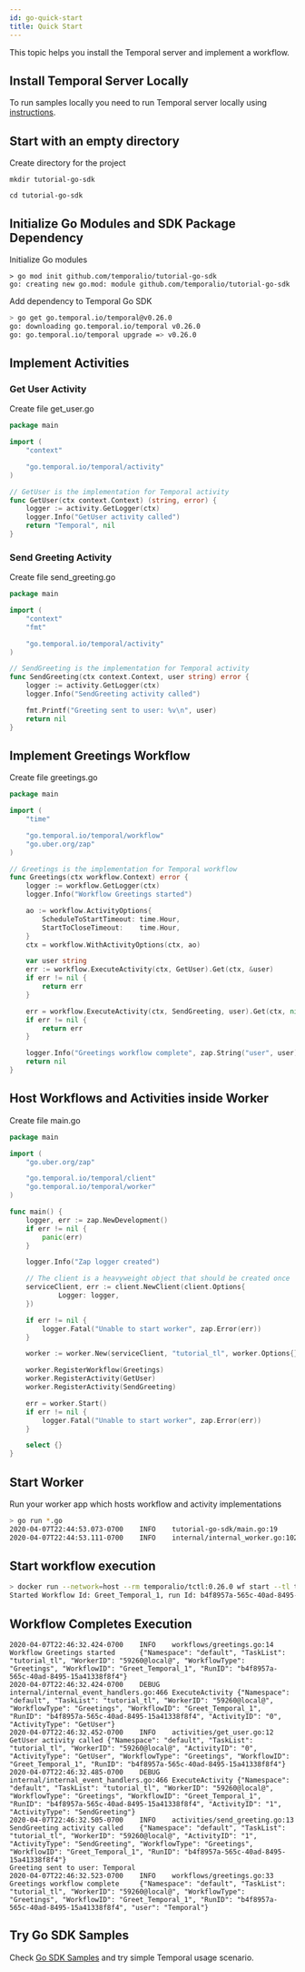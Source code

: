 ```yaml
---
id: go-quick-start
title: Quick Start
---
```


This topic helps you install the Temporal server and implement a workflow.

## Install Temporal Server Locally

To run samples locally you need to run Temporal server locally using [instructions](/docs/installing-server).

## Start with an empty directory

Create directory for the project

```
mkdir tutorial-go-sdk
```

```
cd tutorial-go-sdk
```

## Initialize Go Modules and SDK Package Dependency

Initialize Go modules

```
> go mod init github.com/temporalio/tutorial-go-sdk
go: creating new go.mod: module github.com/temporalio/tutorial-go-sdk
```

Add dependency to Temporal Go SDK

```bash
> go get go.temporal.io/temporal@v0.26.0
go: downloading go.temporal.io/temporal v0.26.0
go: go.temporal.io/temporal upgrade => v0.26.0
```

## Implement Activities

### Get User Activity

Create file get_user.go

```go
package main

import (
	"context"

	"go.temporal.io/temporal/activity"
)

// GetUser is the implementation for Temporal activity
func GetUser(ctx context.Context) (string, error) {
	logger := activity.GetLogger(ctx)
	logger.Info("GetUser activity called")
	return "Temporal", nil
}
```

### Send Greeting Activity

Create file send_greeting.go

```go
package main

import (
	"context"
	"fmt"

	"go.temporal.io/temporal/activity"
)

// SendGreeting is the implementation for Temporal activity
func SendGreeting(ctx context.Context, user string) error {
	logger := activity.GetLogger(ctx)
	logger.Info("SendGreeting activity called")

	fmt.Printf("Greeting sent to user: %v\n", user)
	return nil
}
```

## Implement Greetings Workflow

Create file greetings.go

```go
package main

import (
	"time"

	"go.temporal.io/temporal/workflow"
	"go.uber.org/zap"
)

// Greetings is the implementation for Temporal workflow
func Greetings(ctx workflow.Context) error {
	logger := workflow.GetLogger(ctx)
	logger.Info("Workflow Greetings started")

	ao := workflow.ActivityOptions{
		ScheduleToStartTimeout: time.Hour,
		StartToCloseTimeout:    time.Hour,
	}
	ctx = workflow.WithActivityOptions(ctx, ao)

	var user string
	err := workflow.ExecuteActivity(ctx, GetUser).Get(ctx, &user)
	if err != nil {
		return err
	}

	err = workflow.ExecuteActivity(ctx, SendGreeting, user).Get(ctx, nil)
	if err != nil {
		return err
	}

	logger.Info("Greetings workflow complete", zap.String("user", user))
	return nil
}
```

## Host Workflows and Activities inside Worker

Create file main.go

```go
package main

import (
	"go.uber.org/zap"

	"go.temporal.io/temporal/client"
	"go.temporal.io/temporal/worker"
)

func main() {
	logger, err := zap.NewDevelopment()
	if err != nil {
		panic(err)
	}

	logger.Info("Zap logger created")

	// The client is a heavyweight object that should be created once
	serviceClient, err := client.NewClient(client.Options{
			Logger: logger,
	})

	if err != nil {
		logger.Fatal("Unable to start worker", zap.Error(err))
	}

	worker := worker.New(serviceClient, "tutorial_tl", worker.Options{})

	worker.RegisterWorkflow(Greetings)
	worker.RegisterActivity(GetUser)
	worker.RegisterActivity(SendGreeting)

	err = worker.Start()
	if err != nil {
		logger.Fatal("Unable to start worker", zap.Error(err))
	}

	select {}
}
```

## Start Worker

Run your worker app which hosts workflow and activity implementations

```bash
> go run *.go
2020-04-07T22:44:53.073-0700    INFO    tutorial-go-sdk/main.go:19      Zap logger created
2020-04-07T22:44:53.111-0700    INFO    internal/internal_worker.go:1021        Started Worker  {"Namespace": "default", "TaskList": "tutorial_tl", "WorkerID": "59260@local@"}
```

## Start workflow execution

```bash
> docker run --network=host --rm temporalio/tctl:0.26.0 wf start --tl tutorial_tl -w Greet_Temporal_1 --wt Greetings --et 3600 --dt 10
Started Workflow Id: Greet_Temporal_1, run Id: b4f8957a-565c-40ad-8495-15a41338f8f4
```

## Workflow Completes Execution

```
2020-04-07T22:46:32.424-0700    INFO    workflows/greetings.go:14       Workflow Greetings started      {"Namespace": "default", "TaskList": "tutorial_tl", "WorkerID": "59260@local@", "WorkflowType": "Greetings", "WorkflowID": "Greet_Temporal_1", "RunID": "b4f8957a-565c-40ad-8495-15a41338f8f4"}
2020-04-07T22:46:32.424-0700    DEBUG   internal/internal_event_handlers.go:466 ExecuteActivity {"Namespace": "default", "TaskList": "tutorial_tl", "WorkerID": "59260@local@", "WorkflowType": "Greetings", "WorkflowID": "Greet_Temporal_1", "RunID": "b4f8957a-565c-40ad-8495-15a41338f8f4", "ActivityID": "0", "ActivityType": "GetUser"}
2020-04-07T22:46:32.452-0700    INFO    activities/get_user.go:12       GetUser activity called {"Namespace": "default", "TaskList": "tutorial_tl", "WorkerID": "59260@local@", "ActivityID": "0", "ActivityType": "GetUser", "WorkflowType": "Greetings", "WorkflowID": "Greet_Temporal_1", "RunID": "b4f8957a-565c-40ad-8495-15a41338f8f4"}
2020-04-07T22:46:32.485-0700    DEBUG   internal/internal_event_handlers.go:466 ExecuteActivity {"Namespace": "default", "TaskList": "tutorial_tl", "WorkerID": "59260@local@", "WorkflowType": "Greetings", "WorkflowID": "Greet_Temporal_1", "RunID": "b4f8957a-565c-40ad-8495-15a41338f8f4", "ActivityID": "1", "ActivityType": "SendGreeting"}
2020-04-07T22:46:32.505-0700    INFO    activities/send_greeting.go:13  SendGreeting activity called    {"Namespace": "default", "TaskList": "tutorial_tl", "WorkerID": "59260@local@", "ActivityID": "1", "ActivityType": "SendGreeting", "WorkflowType": "Greetings", "WorkflowID": "Greet_Temporal_1", "RunID": "b4f8957a-565c-40ad-8495-15a41338f8f4"}
Greeting sent to user: Temporal
2020-04-07T22:46:32.523-0700    INFO    workflows/greetings.go:33       Greetings workflow complete     {"Namespace": "default", "TaskList": "tutorial_tl", "WorkerID": "59260@local@", "WorkflowType": "Greetings", "WorkflowID": "Greet_Temporal_1", "RunID": "b4f8957a-565c-40ad-8495-15a41338f8f4", "user": "Temporal"}
```

## Try Go SDK Samples

Check [Go SDK Samples](https://github.com/temporalio/temporal-go-samples)
and try simple Temporal usage scenario.
